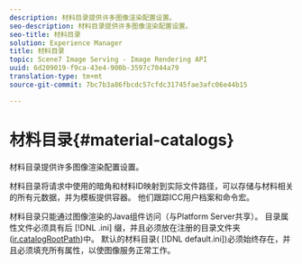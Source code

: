 ```yaml
---
description: 材料目录提供许多图像渲染配置设置。
seo-description: 材料目录提供许多图像渲染配置设置。
seo-title: 材料目录
solution: Experience Manager
title: 材料目录
topic: Scene7 Image Serving - Image Rendering API
uuid: 6d209019-f9ca-43e4-900b-3597c7044a79
translation-type: tm+mt
source-git-commit: 7bc7b3a86fbcdc57cfdc31745fae3afc06e44b15

---
```



# 材料目录{#material-catalogs}

材料目录提供许多图像渲染配置设置。

材料目录将请求中使用的暗角和材料ID映射到实际文件路径，可以存储与材料相关的所有元数据，并为模板提供容器。 他们跟踪ICC用户档案和命令宏。

材料目录只能通过图像渲染的Java组件访问（与Platform Server共享）。 目录属性文件必须具有后 [!DNL .ini] 缀，并且必须放在注册的目录文件夹([ir.catalogRootPath](../../../../../../ir-api/server-admin/image-rendering-api-ref/c-ir-server-administration/c-ir-configuration-settings-reference/c-ir-catalog-folder.md#concept-1c1d308112054bb99e3895c3fb8ca5f7))中。 默认的材料目录( [!DNL default.ini])必须始终存在，并且必须填充所有属性，以使图像服务正常工作。
